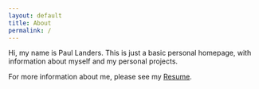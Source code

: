 ```yaml
---
layout: default
title: About
permalink: /
---
```


Hi, my name is Paul Landers. This is just a basic personal homepage, with information about myself and my personal projects.

For more information about me, please see my [Resume](resume).
